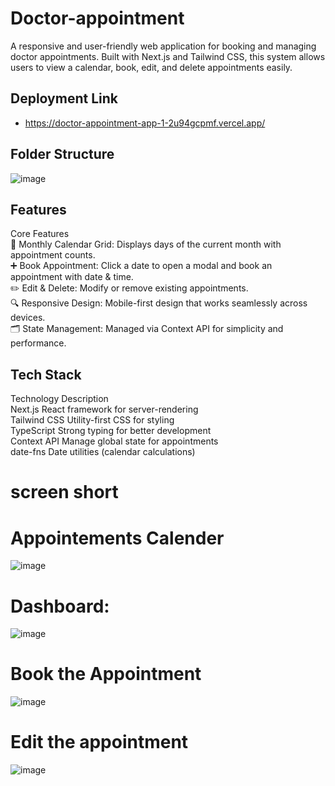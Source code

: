 # Doctor-appointment
A responsive and user-friendly web application for booking and managing doctor appointments. Built with Next.js and Tailwind CSS, this system allows users to view a calendar, book, edit, and delete appointments easily.

## Deployment Link
- https://doctor-appointment-app-1-2u94gcpmf.vercel.app/


## Folder Structure
![image](https://github.com/user-attachments/assets/6b84c76d-c9d7-455e-9175-2129fa5e0671)


## Features
Core Features<br>
📅 Monthly Calendar Grid: Displays days of the current month with appointment counts.<br>
➕ Book Appointment: Click a date to open a modal and book an appointment with date & time.<br>
✏️ Edit & Delete: Modify or remove existing appointments.<br>
🔍 Responsive Design: Mobile-first design that works seamlessly across devices.<br>
🗂️ State Management: Managed via Context API for simplicity and performance.<br>

## Tech Stack
Technology	Description<br>
Next.js	React framework for server-rendering<br>
Tailwind CSS	Utility-first CSS for styling<br>
TypeScript	Strong typing for better development<br>
Context API	Manage global state for appointments<br>
date-fns	Date utilities (calendar calculations)<br>




# screen short
# Appointements Calender
![image](https://github.com/user-attachments/assets/d22f7472-ab6f-466e-8926-9d709d7f419f)

# Dashboard:
![image](https://github.com/user-attachments/assets/ab9b0b29-8467-4486-9bbf-af77c0dea9d9)

# Book the Appointment
![image](https://github.com/user-attachments/assets/e549eac2-0c3f-4b4c-8ac1-325183879c6c)


# Edit the appointment
![image](https://github.com/user-attachments/assets/3e47a17f-aa93-4dcc-8acb-6d202c37cf03)


